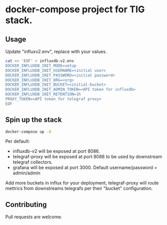 # docker-compose project for TIG stack.

## Usage

Update "influxv2.env", replace with your values.
```bash
cat << 'EOF' > influxdb-v2.env
DOCKER_INFLUXDB_INIT_MODE=setup
DOCKER_INFLUXDB_INIT_USERNAME=<initial user>
DOCKER_INFLUXDB_INIT_PASSWORD=<initial password>
DOCKER_INFLUXDB_INIT_ORG=<org>
DOCKER_INFLUXDB_INIT_BUCKET=<initial-bucket>
DOCKER_INFLUXDB_INIT_ADMIN_TOKEN=<API token for influxdb>
DOCKER_INFLUXDB_INIT_RETENTION=1h
PROXY_TOKEN=<API token for telegraf proxy>
EOF
```

## Spin up the stack

```bash
docker-compose up -d
```

Per default:
*   influxdb-v2 will be exposed at port 8086.
*   telegraf-proxy will be exposed at port 8088 to be used by downstream telegraf collectors.
*   grafana will be exposed at port 3000. Default username/password = admin/admin


Add more buckets in influx for your deployment, telegraf-proxy will route mettrics from downstreams telegrafs per their "bucket" configuration.

## Contributing
Pull requests are welcome.